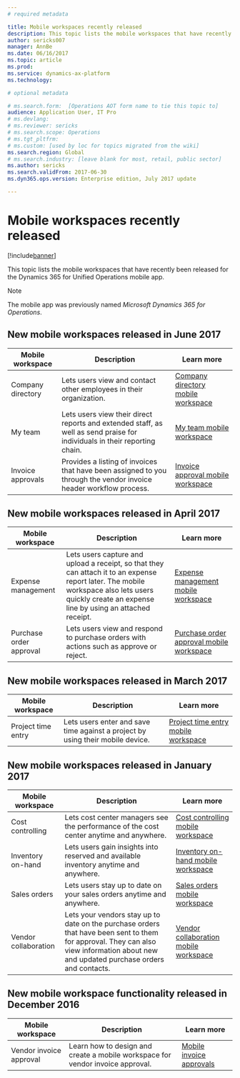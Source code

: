 ```yaml
---
# required metadata

title: Mobile workspaces recently released
description: This topic lists the mobile workspaces that have recently been released.
author: sericks007
manager: AnnBe
ms.date: 06/16/2017
ms.topic: article
ms.prod: 
ms.service: dynamics-ax-platform
ms.technology: 

# optional metadata

# ms.search.form:  [Operations AOT form name to tie this topic to]
audience: Application User, IT Pro
# ms.devlang: 
# ms.reviewer: sericks
# ms.search.scope: Operations 
# ms.tgt_pltfrm: 
# ms.custom: [used by loc for topics migrated from the wiki]
ms.search.region: Global
# ms.search.industry: [leave blank for most, retail, public sector]
ms.author: sericks
ms.search.validFrom: 2017-06-30 
ms.dyn365.ops.version: Enterprise edition, July 2017 update 

---
```


# Mobile workspaces recently released

[!include[banner](../includes/banner.md)]



This topic lists the mobile workspaces that have recently been released for the Dynamics 365 for Unified Operations mobile app.

> [!NOTE]
> The mobile app was previously named *Microsoft Dynamics 365 for Operations*.


## New mobile workspaces released in June 2017

| Mobile workspace     | Description   | Learn more   |
|----------------------|---------------|--------------|
|Company directory| Lets users view and contact other employees in their organization.| [Company directory mobile workspace](company-directory-mobile-workspace.md)|    
|My team| Lets users view their direct reports and extended staff, as well as send praise for individuals in their reporting chain.| [My team mobile workspace](manager-self-service-mobile-workspace.md)|     
|Invoice approvals| Provides a listing of invoices that have been assigned to you through the vendor invoice header workflow process.|[Invoice approval mobile workspace](invoice-approval-mobile-workspace.md)    |    

## New mobile workspaces released in April 2017

| Mobile workspace   | Description                                                                                                                                                                                                      | Learn more                                                                                                      |
|--------------------|------------------------------------------------------------------------------------------------------------------------------------------------------------------------------------------------------------------|-----------------------------------------------------------------------------------------------------------------|
| Expense management | Lets users capture and upload a receipt, so that they can attach it to an expense report later. The mobile workspace also lets users quickly create an expense line by using an attached receipt. | [Expense management mobile workspace](/dynamics365/unified-operations/financials/expense-management/expense-management-mobile-workspace) |
| Purchase order approval | Lets users view and respond to purchase orders with actions such as approve or reject. | [Purchase order approval mobile workspace](/dynamics365/unified-operations/supply-chain/procurement/purchase-order-mobile-workspace) |

## New mobile workspaces released in March 2017

| Mobile workspace   | Description                                                                                   | Learn more                                                                                                                                                                              |
|--------------------|-----------------------------------------------------------------------------------------------|-----------------------------------------------------------------------------------------------------------------------------------------------------------------------------------------|
| Project time entry | Lets users enter and save time against a project by using their mobile device. | [Project time entry mobile workspace](/dynamics365/unified-operations/financials/project-management/project-time-entry-mobile-workspace) |

## New mobile workspaces released in January 2017

| Mobile workspace     | Description                                                                                                                                                                         | Learn more                                                                                                                                                        |
|----------------------|-------------------------------------------------------------------------------------------------------------------------------------------------------------------------------------|-------------------------------------------------------------------------------------------------------------------------------------------------------------------|
| Cost controlling     | Lets cost center managers see the performance of the cost center anytime and anywhere.                                                                                               | [Cost controlling mobile workspace](/dynamics365/unified-operations/financials/cost-accounting/cost-controlling-mobile-workspace)         |
| Inventory on-hand    | Lets users gain insights into reserved and available inventory anytime and anywhere.                                                                                                    | [Inventory on-hand mobile workspace](/dynamics365/unified-operations/supply-chain/inventory/inventory-on-hand-mobile-workspace)       |
| Sales orders         | Lets users stay up to date on your sales orders anytime and anywhere.                                                                                                                          | [Sales orders mobile workspace](/dynamics365/unified-operations/supply-chain/sales-marketing/sales-orders-mobile-workspace)                 |
| Vendor collaboration | Lets your vendors stay up to date on the purchase orders that have been sent to them for approval. They can also view information about new and updated purchase orders and contacts. | [Vendor collaboration mobile workspace](/dynamics365/unified-operations/supply-chain/procurement/vendor-collaboration-mobile-workspace) |

## New mobile workspace functionality released in December 2016

| Mobile workspace        | Description                                                                    | Learn more                                                                                                            |
|-------------------------|--------------------------------------------------------------------------------|-----------------------------------------------------------------------------------------------------------------------|
| Vendor invoice approval | Learn how to design and create a mobile workspace for vendor invoice approval. | [Mobile invoice approvals](/dynamics365/unified-operations/financials/accounts-payable/mobile-invoice-approvals) |

